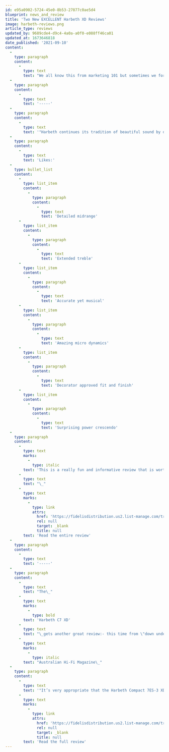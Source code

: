 ```yaml
---
id: e95a0902-5724-45e0-8b53-27877c0ae5d4
blueprint: news_and_review
title: 'Two New EXCELLENT Harbeth XD Reviews'
image: harbeth-reviews.png
article_type: reviews
updated_by: 9689cde4-d9c4-4a0a-a0f0-e088ff46ca01
updated_at: 1673646818
date_published: '2021-09-10'
content:
  -
    type: paragraph
    content:
      -
        type: text
        text: "We all know this from marketing 101 but sometimes we forget: We have very been fortunate to have received some excellent reviews this year so far and a few more are coming. Please, don't just read these and file them away in your brain box. Use them as a selling tool - print them out and give them to your prospective customers or email them the links we send you. There are lots of choices out there, maybe some of these can help you close the sale!"
  -
    type: paragraph
    content:
      -
        type: text
        text: '-----'
  -
    type: paragraph
    content:
      -
        type: text
        text: '"Harbeth continues its tradition of beautiful sound by delivering its SHL5plus XD speakers that are as attractive to the eyes as they are to the ears...What I experienced was something far above my expectations. Alan Shaw’s dedication to making the 200mm RADIAL2™ an edge of the art driver has brought to the lover of music a transducer that makes a variety of instruments come to life. It does so with the delicacy and power that one might expect in a far larger, more expensive loudspeaker."'
  -
    type: paragraph
    content:
      -
        type: text
        text: 'Likes:'
  -
    type: bullet_list
    content:
      -
        type: list_item
        content:
          -
            type: paragraph
            content:
              -
                type: text
                text: 'Detailed midrange'
      -
        type: list_item
        content:
          -
            type: paragraph
            content:
              -
                type: text
                text: 'Extended treble'
      -
        type: list_item
        content:
          -
            type: paragraph
            content:
              -
                type: text
                text: 'Accurate yet musical'
      -
        type: list_item
        content:
          -
            type: paragraph
            content:
              -
                type: text
                text: 'Amazing micro dynamics'
      -
        type: list_item
        content:
          -
            type: paragraph
            content:
              -
                type: text
                text: 'Decorator approved fit and finish'
      -
        type: list_item
        content:
          -
            type: paragraph
            content:
              -
                type: text
                text: 'Surprising power crescendo'
  -
    type: paragraph
    content:
      -
        type: text
        marks:
          -
            type: italic
        text: 'This is a really fun and informative review that is worth reading.'
      -
        type: text
        text: "\_"
      -
        type: text
        marks:
          -
            type: link
            attrs:
              href: 'https://fidelisdistribution.us2.list-manage.com/track/click?u=719902bf9b779515dc7755e7e&id=856e386f71&e=cc5be74ec6'
              rel: null
              target: _blank
              title: null
        text: 'Read the entire review'
  -
    type: paragraph
    content:
      -
        type: text
        text: '-----'
  -
    type: paragraph
    content:
      -
        type: text
        text: "The\_"
      -
        type: text
        marks:
          -
            type: bold
        text: 'Harbeth C7 XD'
      -
        type: text
        text: "\_gets another great review:- this time from \"down under'\":\_"
      -
        type: text
        marks:
          -
            type: italic
        text: "Australian Hi-Fi Magazine\_"
  -
    type: paragraph
    content:
      -
        type: text
        text: '"It’s very appropriate that the Harbeth Compact 7ES-3 XD speakers are distributed in this country [ Australia] by Audio Magic, because these are magic-sounding speakers indeed! The midrange is truly miraculous, the level of bass from such a small cabinet/driver combo is magical, and the way the speakers reveal the highest treble sounds without etching it is also clever. But by far the biggest trick these speakers pull off is making you think you’re listening to the real thing. Amazing!" '
      -
        type: text
        marks:
          -
            type: link
            attrs:
              href: 'https://fidelisdistribution.us2.list-manage.com/track/click?u=719902bf9b779515dc7755e7e&id=fb64401d64&e=cc5be74ec6'
              rel: null
              target: _blank
              title: null
        text: 'Read the full review'
---
```

